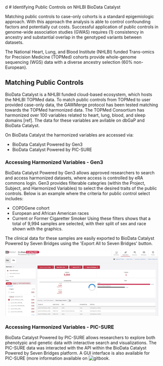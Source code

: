 d # Identifying Public Controls on NHLBI BioData Catalyst

Matching public controls to case-only cohorts is a standard epigemiologic approach. With this approach the analysis is able to control confounding factors and potentially cut costs. Successful application of public controls in genome-wide association studies (GWAS) requires (1) consistency in ancestry and substantial overlap in the genotyped variants between datasets.

The National Heart, Lung, and Blood Institute (NHLBI) funded Trans-omics for Precision Medicine (TOPMed) cohorts provide whole-genome sequencing (WGS) data with a diverse ancestry selection (60% non-European). 

## Matching Public Controls

BioData Catalyst is a NHLBI funded cloud-based ecosystem, which hosts the NHLBI TOPMed data. To match public controls from TOPMed to user provided case-only data, the GAWMerge protocol has been tested matching towards the TOPMed harmonized data. The TOPMed Consortium has harmonized over 100 variables related to heart, lung, blood, and sleep domains [ref]. The data for these variables are avilable on dbGaP and BioData Catalyst.

On BioData Catalyst the harmonized variables are accessed via:
- BioData Catalyst Powered by Gen3
- BioData Catalyst Powered by PIC-SURE

### Accessing Harmonized Variables - Gen3
BioData Catalyst Powered by Gen3 allows approved researchers to search and access harmonized datasets, where access is controlled by eRA commons login. Gen3 provides filterable categries (within the Project, Subject, and Harmonized Variables) to select the desired traits of the public controls. Below is an example where the criteria for public control select includes:
- COPDGene cohort
- European and African American races
- Current or Former Cigaretter Smoker
Using these filters shows that a total of 9,994 samples are selected, with their split of sex and race shown with the graphics.

The clinical data for these samples are easily exported to BioData Catalyst Powered by Seven Bridges using the 'Export All to Seven Bridges' button.

![BioData Catalyst Powered by Gen3](https://github.com/RTIInternational/GAWMerge/blob/main/scripts/BioData%20Catalyst/Screenshots/BDC_Gen3_search.PNG)


### Accessing Harmonized Variables - PIC-SURE
BioData Catalyst Powered by PIC-SURE allows researchers to explore both phenotypic and genetic data with interactive search and visualizations. The PIC-SURE data was interacted with the API within the BioData Catalyst Powered by Seven Bridges platform. A GUI interface is also available for PIC-SURE (more information available on ![gitbook](https://bdcatalyst.gitbook.io/biodata-catalyst-documentation/written-documentation/getting-started/explore-available-data/pic-sure-for-biodata-catalyst-user-guide).
